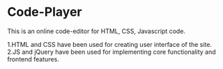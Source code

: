 # Code-Player

This is an online code-editor for HTML, CSS, Javascript code. <br>

1.HTML and CSS have been used for creating user interface of the site. <br>
2.JS and jQuery have been used for implementing core functionality and frontend features. <br>



